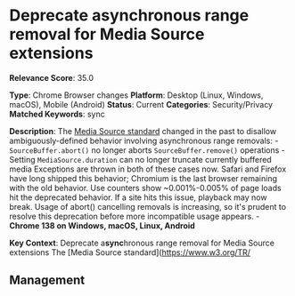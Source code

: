 # Deprecate asynchronous range removal for Media Source extensions

**Relevance Score**: 35.0

**Type**: Chrome Browser changes
**Platform**: Desktop (Linux, Windows, macOS), Mobile (Android)
**Status**: Current
**Categories**: Security/Privacy
**Matched Keywords**: sync

**Description**:
The [Media Source standard](https://www.w3.org/TR/media-source-2/) changed in the past to disallow ambiguously-defined behavior involving asynchronous range removals:
    - `SourceBuffer.abort()` no longer aborts `SourceBuffer.remove()` operations
    - Setting `MediaSource.duration` can no longer truncate currently buffered media
    Exceptions are thrown in both of these cases now. Safari and Firefox have long shipped this behavior; Chromium is the last browser remaining with the old behavior. Use counters show ~0.001%-0.005% of page loads hit the deprecated behavior. If a site hits this issue, playback may now break. Usage of abort() cancelling removals is increasing, so it's prudent to resolve this deprecation before more incompatible usage appears.
    - **Chrome 138 on Windows, macOS, Linux, Android**

**Key Context**: Deprecate a**sync**hronous range removal for Media Source extensions The [Media Source standard](https://www.w3.org/TR/

## Management
